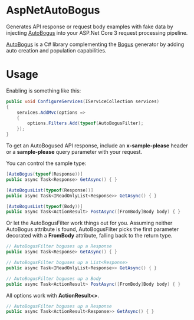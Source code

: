 # AspNetAutoBogus
Generates API response or request body examples with fake data by injecting [AutoBogus](https://github.com/nickdodd79/AutoBogus) into your ASP.Net Core 3 request processing pipeline.

[AutoBogus](https://github.com/nickdodd79/AutoBogus) is a C# library complementing the [Bogus](https://github.com/bchavez/Bogus) generator by adding auto creation and population capabilities.

# Usage

Enabling is something like this:

```c#
public void ConfigureServices(IServiceCollection services)
{
    services.AddMvc(options => 
    {
        options.Filters.Add(typeof(AutoBogusFilter);
    });
}
```

To get an AutoBogused API response, include an **x-sample-please** header or a **sample-please** query parameter with your request.

You can control the sample type:

```c#
[AutoBogus(typeof(Response))]
public async Task<Response> GetAsync() { }

[AutoBogusList(typeof(Response))]
public async Task<IReadOnlyList<Response>> GetAsync() { }

[AutoBogusList(typeof(Body))]
public async Task<ActionResult> PostAsync([FromBody]Body body) { }
```

Or let the AutoBogusFilter work things out for you.  Assuming neither AutoBogus attribute is found, AutoBogusFilter picks the first parameter decorated with a **FromBody** attribute, falling back to the return type.

```c#
// AutoBogusFilter boguses up a Response
public async Task<Response> GetAsync() { }

// AutoBogusFilter boguses up a List<Response>
public async Task<IReadOnlyList<Response>> GetAsync() { }

// AutoBogusFilter boguses up a Body
public async Task<ActionResult> PostAsync([FromBody]Body body) { }
```

All options work with **ActionResult<>**.

```c#
// AutoBogusFilter boguses up a Response
public async Task<ActionResult<Response>> GetAsync() { }
```